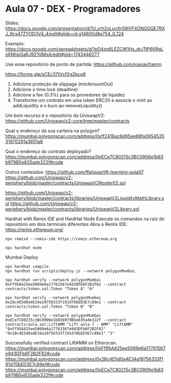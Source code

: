 # Aula 07 - DEX - Programadores

Slides: https://docs.google.com/presentation/d/1U_vrh2vLuvXr59IVFXONGGQE7RXJ_Rcs47ZYOD3V4_4/edit#slide=id.g14800d8e754_0_124

Exemplo: https://docs.google.com/spreadsheets/d/1pD4zp6LEZCW1Hs_drJTtP6fiRgLoKNhbGaRJ9ZYdMxA/edit#gid=1743446277


Use esse repositório de ponto de partida: https://github.com/joaoavf/amm

https://forms.gle/sCEc37tVxf2g2bcq8
1. Adicione proteção de slippage (minAmountOut)
2. Adicione o time lock (deadline)
3. Adicione a fee (0.3%) para os provedores de liquidez
4. Transforme um contrato em uma token ERC20 e associe o mint ao addLiquidity e o burn ao removeLiquidity()

Um bom recurso é o repositório da UniswapV2: https://github.com/Uniswap/v2-core/tree/master/contracts 

Qual o endereço da sua carteira na polygon?
https://mumbai.polygonscan.com/address/0xff2416ac6d95ee66fa095453531970291a3651a6

Qual o endereço do contrato deployado? 
https://mumbai.polygonscan.com/address/0xECe7C80215c3BC0906e1b83b979B5e835ade322f#code


Outros conteúdos: 
https://github.com/ffatique/lift-learning-aula07
https://github.com/Uniswap/v2-periphery/blob/master/contracts/UniswapV2Router02.sol

https://github.com/Uniswap/v2-periphery/blob/master/contracts/libraries/UniswapV2LiquidityMathLibrary.sol
https://github.com/Uniswap/v2-periphery/blob/master/contracts/libraries/UniswapV2Library.sol


Hardhat with Remix IDE and HardHat Node
Execute os comandos na raiz do repositório em dois terminais diferentes
Abra o Remix IDE: https://remix.ethereum.org/

```
npx remixd --remix-ide https://remix.ethereum.org
```

```
npx hardhat node
```

Mumbai Deploy
```
npx hardhat compile
npx hardhat run scripts/deploy.js --network polygonMumbai
```

```
npx hardhat verify --network polygonMumbai 0xFf95A425ee5069e6a17761567e943DFb6F2B2F82 --contract contracts/token.sol:Token "Token A" "A"

npx hardhat verify --network polygonMumbai 0x28c4E5d0a4E34a19756333f191d70bED3E7c89e1 --contract contracts/token.sol:Token "Token B" "B"

npx hardhat verify --network polygonMumbai 0xECe7C80215c3BC0906e1b83b979B5e835ade322f --contract contracts/aula.sol:LiftAMM "Lift aula 7 - AMM" "LiftAMM" "0xFf95A425ee5069e6a17761567e943DFb6F2B2F82" "0x28c4E5d0a4E34a19756333f191d70bED3E7c89e1" "3"
```

Successfully verified contract LiftAMM on Etherscan.
https://mumbai.polygonscan.com/address/0xFf95A425ee5069e6a17761567e943DFb6F2B2F82#code
https://mumbai.polygonscan.com/address/0x28c4E5d0a4E34a19756333f191d70bED3E7c89e1#code
https://mumbai.polygonscan.com/address/0xECe7C80215c3BC0906e1b83b979B5e835ade322f#code